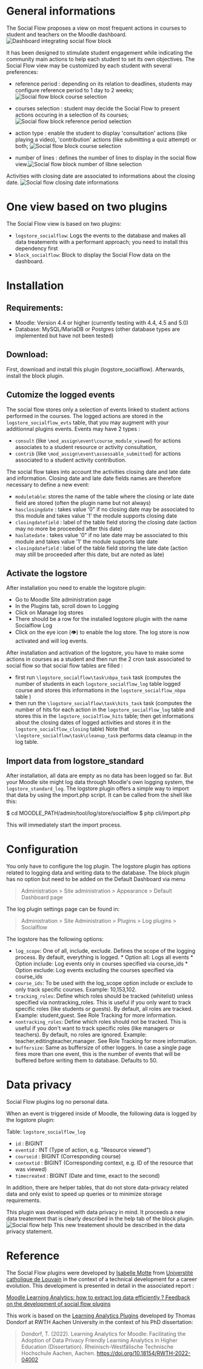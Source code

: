 # General informations
The Social Flow proposes a view on most frequent actions in courses to student and teachers on the Moodle dashboard.
![Dashboard integrating social flow block](img/SocialflowBlockV1Dashboard.png)

It has been designed to stimulate student engagement while indicating the community main actions to help each student to set its own objectives.
The Social Flow view may be customized by each student with several preferences:
- reference period : depending on its relation to deadlines, students may configure reference period to 1 day to 2 weeks;![Social flow block course selection](img/SocialflowBlockV1option1.png)

- courses selection : student may decide the Social Flow to present actions occuring in a selection of its courses;![Social flow block reference period selection](img/SocialflowBlockV1option2.png)
  
- action type : enable the student to display 'consultation' actions (like playing a video), 'contribution' actions (like submitting a quiz attempt) or both; ![Social flow block course selection](img/SocialflowBlockV1option3.png)
  
- number of lines : defines the number of lines to display in the social flow view.![Social flow block number of libne selection](img/SocialflowBlockV1option4.png)

Activities with closing date are associated to informations about the closing date.
![Social flow closing date informations](img/SocialflowV2.png)

# One view based on two plugins
The Social Flow view is based on two plugins:
- `logstore_socialflow`: Logs the events to the database and makes all data treatements with a performant approach; you need to install this dependency first
- `block_socialflow`:  Block to display the Social Flow data on the dashboard.

# Installation

## Requirements:
- Moodle: Version 4.4 or higher (currently testing with 4.4, 4.5 and 5.0)
- Database: MySQL/MariaDB or Postgres (other database types are implemented but have not been tested)

## Download:
First, download and install this plugin (logstore_socialflow). Afterwards, install the block plugin.

## Cutomize the logged events
The social flow stores only a selection of events linked to student actions performed in the courses.
The logged actions are stored in the `logstore_socialflow_evts` table, that you may augment with your additionnal plugins events.
Events may have 2 types : 
- `consult` (like `\mod_assign\event\course_module_viewed`) for actions associates to a student resource or activity consultation,
- `contrib` (like `\mod_assign\event\assessable_submitted`) for actions associated to a student activity contribution.
  
The social flow takes into account the activities closing date and late date and information.  Closing date and late date fields names are therefore necessary to define a new event:
- `moduletable`: stores the name of the table where the closing or late date field are stored (often the plugin name but not always)
- `hasclosingdate` : takes value '0" if no closing date may be associated to this module and takes value '1' the module supports closing date
- `closingdatefield` : label of the table field storing the closing date (action may no more be proceeded after this date)
- `haslatedate` : takes value '0" if no late date may be associated to this module and takes value '1' the module supports late date
- `closingdatefield` : label of the table field storing the late date (action may still be proceeded after this date, but are noted as late)

## Activate the logstore
After installation you need to enable the logstore plugin:
- Go to Moodle Site administration page
- In the Plugins tab, scroll down to Logging
- Click on Manage log stores
- There should be a row for the installed logstore plugin with the name Socialflow Log
- Click on the eye icon (👁) to enable the log store.
The log store is now activated and will log events.

After installation and activation of the logstore, you have to make some actions in courses as a student and then run the 2 cron task associated to social flow so that social flow tables are filled : 
- first run `\logstore_socialflow\task\nbpa_task` task (computes the number of students in each `logstore_socialflow_log` table logged course and stores this informations in the `logstore_socialflow_nbpa` table )
- then run the `\logstore_socialflow\task\hits_task` task (computes the number of hits for each action in the `logstore_socialflow_log` table and stores this in the `logstore_socialflow_hits` table; then get informations about the closing dates of logged activities and stores it in the `logstore_socialflow_closing` table)
Note that `\logstore_socialflow\task\cleanup_task` performs data cleanup in the log table.

## Import data from logstore_standard

After installation, all data are empty as no data has been logged so far. But your Moodle site might log data through Moodle's own logging system, the `logstore_standard_log`. The logstore plugin offers a simple way to import that data by using the import.php script. It can be called from the shell like this:

$ cd MOODLE_PATH/admin/tool/log/store/socialflow
$ php cli/import.php

This will immediately start the import process. 

# Configuration

You only have to configure the log plugin. The logstore plugin has options related to logging data and writing data to the database. The block plugin has no option but need to be added on the Default Dashboard via menu
> Administration > Site administration > Appearance > Default Dashboard page

The log plugin settings page can be found in:
> Administration > Site Administration > Plugins > Log plugins > Socialflow

The logstore has the following options:
- `log_scope`: One of all, include, exclude. Defines the scope of the logging process. By default, everything is logged.
       * Option all: Logs all events
       * Option include: Log events only in courses specified via course_ids
       * Option exclude: Log events excluding the courses specified via course_ids
- `course_ids`: To be used with the log_scope option include or exclude to only track specific courses. Example: 10,153,102.
- `tracking_roles`: Define which roles should be tracked (whitelist) unless specified via nontracking_roles. This is useful if you only want to track specific roles (like students or guests). By default, all roles are tracked. Example: student,guest. See Role Tracking for more information.
- `nontracking_roles`: Define which roles should not be tracked. This is useful if you don't want to track specific roles (like managers or teachers). By default, no roles are ignored. Example: teacher,editingteacher,manager. See Role Tracking for more information.
- `buffersize`: Same as buffersize of other loggers. In case a single page fires more than one event, this is the number of events that will be buffered before writing them to database. Defaults to 50.

# Data privacy

Social Flow plugins log no personal data. 

When an event is triggered inside of Moodle, the following data is logged by the logstore plugin:

Table: `logstore_socialflow_log`
- `id` : BIGINT 	 
- `eventid` : INT (Type of action, e.g. "Resource viewed")
- `courseid` :	BIGINT (Corresponding course)
- `contextid` : BIGINT (Corresponding context, e.g. ID of the resource that was viewed)
- `timecreated` : BIGINT (Date and time, exact to the second)

In addition, there are helper tables, that do not store data-privacy related data and only exist to speed up queries or to minimize storage requirements.

This plugin was developed with data privacy in mind.
It proceeds a new data treatement that is clearly described in the help tab of the block plugin.
![Social flow help](img/SocialflowBlockV1help.png)
This new treatement should be described in the data privacy statement.

# Reference

The Social Flow plugins were developed by [Isabelle Motte](https://www.uclouvain.be/fr/people/isabelle.motte) from [Universtité catholique de Louvain](https://www.uclouvain.be) in the context of a technical development for a career evolution. This development is presented in detail in the associated report :

[Moodle Learning Analytics: how to extract log data efficiently ? Feedback on the development of social flow plugins](LINK)

This work is based on the [Learning Analytics Plugins](https://moodle.org/plugins/local_learning_analytics) developed by Thomas Dondorf at RWTH Aachen University in the context of his PhD dissertation:
>Dondorf, T. (2022). Learning Analytics for Moodle: Facilitating the Adoption of Data Privacy Friendly Learning Analytics in Higher Education (Dissertation). Rheinisch-Westfälische Technische Hochschule Aachen, Aachen. https://doi.org/10.18154/RWTH-2022-04002
